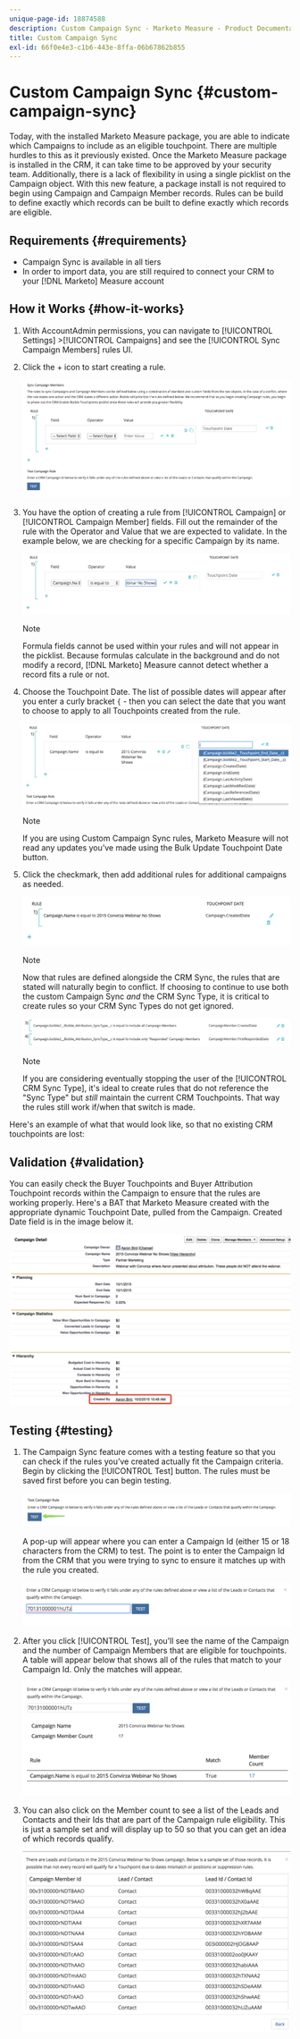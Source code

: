 ```yaml
---
unique-page-id: 18874588
description: Custom Campaign Sync - Marketo Measure - Product Documentation
title: Custom Campaign Sync
exl-id: 66f0e4e3-c1b6-443e-8ffa-06b67862b855
---
```

# Custom Campaign Sync {#custom-campaign-sync}

Today, with the installed Marketo Measure package, you are able to indicate which Campaigns to include as an eligible touchpoint. There are multiple hurdles to this as it previously existed. Once the Marketo Measure package is installed in the CRM, it can take time to be approved by your security team. Additionally, there is a lack of flexibility in using a single picklist on the Campaign object. With this new feature, a package install is not required to begin using Campaign and Campaign Member records. Rules can be build to define exactly which records can be built to define exactly which records are eligible.

## Requirements {#requirements}

* Campaign Sync is available in all tiers
* In order to import data, you are still required to connect your CRM to your [!DNL Marketo] Measure account

## How it Works {#how-it-works}

1. With AccountAdmin permissions, you can navigate to [!UICONTROL Settings] >[!UICONTROL Campaigns] and see the [!UICONTROL Sync Campaign Members] rules UI.
1. Click the + icon to start creating a rule.

   ![](assets/1-1.png)

1. You have the option of creating a rule from [!UICONTROL Campaign] or [!UICONTROL Campaign Member] fields. Fill out the remainder of the rule with the Operator and Value that we are expected to validate. In the example below, we are checking for a specific Campaign by its name.

   ![](assets/2-1.png)

   >[!NOTE]
   >
   >Formula fields cannot be used within your rules and will not appear in the picklist. Because formulas calculate in the background and do not modify a record, [!DNL Marketo] Measure cannot detect whether a record fits a rule or not.

1. Choose the Touchpoint Date. The list of possible dates will appear after you enter a curly bracket `{` - then you can select the date that you want to choose to apply to all Touchpoints created from the rule.

   ![](assets/3-1.png)

   >[!NOTE]
   >
   >If you are using Custom Campaign Sync rules, Marketo Measure will not read any updates you’ve made using the Bulk Update Touchpoint Date button.

1. Click the checkmark, then add additional rules for additional campaigns as needed.

   ![](assets/4-1.png)

   >[!NOTE]
   >
   >Now that rules are defined alongside the CRM Sync, the rules that are stated will naturally begin to conflict. If choosing to continue to use both the custom Campaign Sync _and_ the CRM Sync Type, it is critical to create rules so your CRM Sync Types do not get ignored.

   ![](assets/5-1.png)

   >[!NOTE]
   >
   >If you are considering eventually stopping the user of the [!UICONTROL CRM Sync Type], it's ideal to create rules that do not reference the "Sync Type" but _still_ maintain the current CRM Touchpoints. That way the rules still work if/when that switch is made.

Here's an example of what that would look like, so that no existing CRM touchpoints are lost:

## Validation {#validation}

You can easily check the Buyer Touchpoints and Buyer Attribution Touchpoint records within the Campaign to ensure that the rules are working properly. Here's a BAT that Marketo Measure created with the appropriate dynamic Touchpoint Date, pulled from the Campaign. Created Date field is in the image below it.

![](assets/6-1.png)

## Testing {#testing}

1. The Campaign Sync feature comes with a testing feature so that you can check if the rules you’ve created actually fit the Campaign criteria. Begin by clicking the [!UICONTROL Test] button. The rules must be saved first before you can begin testing.

   ![](assets/7-1.png)

   A pop-up will appear where you can enter a Campaign Id (either 15 or 18 characters from the CRM) to test. The point is to enter the Campaign Id from the CRM that you were trying to sync to ensure it matches up with the rule you created.

   ![](assets/8-1.png)

1. After you click [!UICONTROL Test], you’ll see the name of the Campaign and the number of Campaign Members that are eligible for touchpoints. A table will appear below that shows all of the rules that match to your Campaign Id. Only the matches will appear.

   ![](assets/9.png)

1. You can also click on the Member count to see a list of the Leads and Contacts and their Ids that are part of the Campaign rule eligibility. This is just a sample set and will display up to 50 so that you can get an idea of which records qualify.

   ![](assets/10.png)
